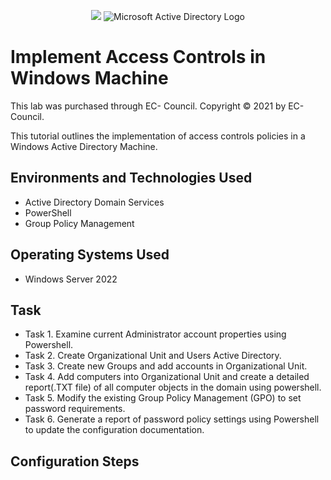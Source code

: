 <p align="center">
<img src="https://upload.wikimedia.org/wikipedia/commons/c/cb/Ec_Council_Logo.png">
<img src="https://i.imgur.com/pU5A58S.png" alt="Microsoft Active Directory Logo"/>
</p>

<h1>Implement Access Controls in Windows Machine</h1>

This lab was purchased through EC- Council. Copyright © 2021 by EC-Council.

This tutorial outlines the implementation of access controls policies in a Windows Active Directory Machine.


<h2>Environments and Technologies Used</h2>

- Active Directory Domain Services
- PowerShell
- Group Policy Management
  
<h2>Operating Systems Used </h2>

- Windows Server 2022

<h2>Task</h2>

- Task 1. Examine current Administrator account properties using Powershell.
- Task 2. Create Organizational Unit and Users Active Directory.
- Task 3. Create new Groups and add accounts in Organizational Unit.
- Task 4. Add computers into Organizational Unit and create a detailed report(.TXT file) of all computer objects in the domain using powershell.
- Task 5. Modify the existing Group Policy Management (GPO) to set password requirements.
- Task 6. Generate a report of password policy settings using Powershell to update the configuration documentation.

<h2>Configuration Steps</h2>
